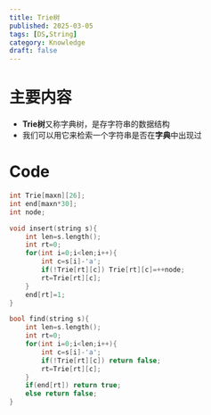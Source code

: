 ```yaml
---
title: Trie树
published: 2025-03-05
tags: [DS,String]
category: Knowledge
draft: false
---
```



# 主要内容

- **Trie树**又称字典树，是存字符串的数据结构
- 我们可以用它来检索一个字符串是否在**字典**中出现过

# Code
```cpp
int Trie[maxn][26];
int end[maxn*30];
int node;

void insert(string s){
	int len=s.length();
	int rt=0;
	for(int i=0;i<len;i++){
		int c=s[i]-'a';
		if(!Trie[rt][c]) Trie[rt][c]=++node;
		rt=Trie[rt][c];
	}
	end[rt]=1;
}

bool find(string s){
	int len=s.length();
	int rt=0;
	for(int i=0;i<len;i++){
		int c=s[i]-'a';
		if(!Trie[rt][c]) return false;
		rt=Trie[rt][c];
	}
	if(end[rt]) return true;
	else return false;
}
```